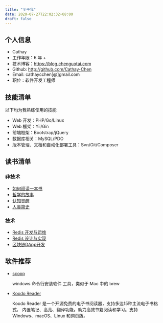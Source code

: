 ```yaml
---
title: "关于我"
date: 2020-07-27T22:02:32+08:00
draft: false
---
```


## 个人信息

- Cathay
- 工作年限：6 年 +
- 技术博客：<https://blog.chenguotai.com>
- Github: <http://github.com/Cathay-Chen>
- Email: cathaycchen[@]gmail.com
- 职位：软件开发工程师

## 技能清单

以下均为我熟练使用的技能

- Web 开发：PHP/Go/Linux
- Web 框架：Yii/Gin
- 前端框架：Bootstrap/jQuery
- 数据库相关：MySQL/PDO
- 版本管理、文档和自动化部署工具：Svn/Git/Composer

## 读书清单

### 非技术

- [如何阅读一本书](https://book.douban.com/subject/1013208/)
- [哲学的故事](https://book.douban.com/subject/14439405/)
- [认知觉醒](https://book.douban.com/subject/35193035/)
- [人类简史](https://book.douban.com/subject/25985021/)

### 技术

 - [Redis 开发与运维](https://book.douban.com/subject/26971561/)
 - [Redis 设计与实现](https://book.douban.com/subject/25900156/)
 - [区块链DApp开发](https://book.douban.com/subject/35254530/)



## 软件推荐

- [scoop](https://github.com/ScoopInstaller/Scoop)  

  windows 命令行安装软件 工具，类似于 Mac 中的 brew

- [Koodo Reader](https://koodo.960960.xyz/zh)

  Koodo Reader 是一个开源免费的电子书阅读器，支持多达15种主流电子书格式， 内置笔记、高亮、翻译功能，助力高效书籍阅读和学习。支持 Windows、macOS、Linux 和网页版。
